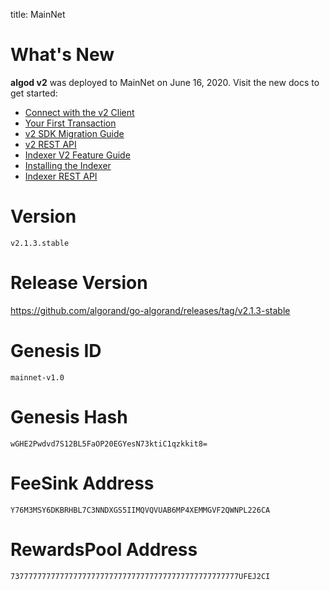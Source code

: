 title: MainNet

# What's New
**algod v2** was deployed to MainNet on June 16, 2020. Visit the new docs to get started:

- [Connect with the v2 Client](../../build-apps/connect.md)
- [Your First Transaction](../../build-apps/hello_world.md)
- [v2 SDK Migration Guide](../sdks/migration.md)
- [v2 REST API](../rest-apis/algod/v2.md)
- [Indexer V2 Feature Guide](../../features/indexer.md)
- [Installing the Indexer](../../run-a-node/setup/indexer.md)
- [Indexer REST API](../rest-apis/indexer.md)
  
# Version
`v2.1.3.stable`

# Release Version
https://github.com/algorand/go-algorand/releases/tag/v2.1.3-stable

# Genesis ID
`mainnet-v1.0`

# Genesis Hash
`wGHE2Pwdvd7S12BL5FaOP20EGYesN73ktiC1qzkkit8=`

# FeeSink Address
`Y76M3MSY6DKBRHBL7C3NNDXGS5IIMQVQVUAB6MP4XEMMGVF2QWNPL226CA`

# RewardsPool Address
`737777777777777777777777777777777777777777777777777UFEJ2CI`

